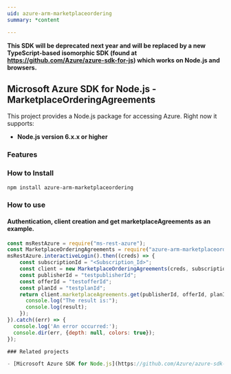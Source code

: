 ```yaml
---
uid: azure-arm-marketplaceordering
summary: *content

---
```

**This SDK will be deprecated next year and will be replaced by a new TypeScript-based isomorphic SDK (found at https://github.com/Azure/azure-sdk-for-js) which works on Node.js and browsers.**
## Microsoft Azure SDK for Node.js - MarketplaceOrderingAgreements
This project provides a Node.js package for accessing Azure. Right now it supports:
- **Node.js version 6.x.x or higher**

### Features


### How to Install

```bash
npm install azure-arm-marketplaceordering
```

### How to use

#### Authentication, client creation and get marketplaceAgreements as an example.

```javascript
const msRestAzure = require("ms-rest-azure");
const MarketplaceOrderingAgreements = require("azure-arm-marketplaceordering");
msRestAzure.interactiveLogin().then((creds) => {
    const subscriptionId = "<Subscription_Id>";
    const client = new MarketplaceOrderingAgreements(creds, subscriptionId);
    const publisherId = "testpublisherId";
    const offerId = "testofferId";
    const planId = "testplanId";
    return client.marketplaceAgreements.get(publisherId, offerId, planId).then((result) => {
      console.log("The result is:");
      console.log(result);
    });
}).catch((err) => {
  console.log('An error occurred:');
  console.dir(err, {depth: null, colors: true});
});

### Related projects

- [Microsoft Azure SDK for Node.js](https://github.com/Azure/azure-sdk-for-node)
